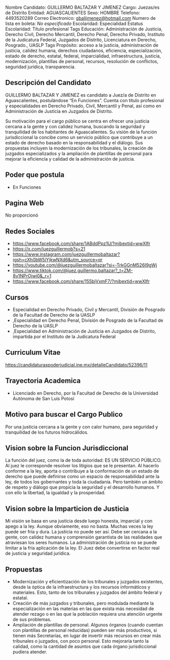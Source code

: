 Nombre Candidato: GUILLERMO BALTAZAR Y JIMENEZ
Cargo: Juezas/es de Distrito
Entidad: AGUASCALIENTES
Sexo: HOMBRE
Telefono: 4493520289
Correo Electronico: gbaljimenez@hotmail.com
Numero de lista en boleta: *No especificado*
Escolaridad: Especialidad
Estatus Escolaridad: Título profesional
Tags Educación: Administración de Justicia, Derecho Civil, Derecho Mercantil, Derecho Penal, Derecho Privado, Instituto de la Judicatura Federal, Juzgados de Distrito, Licenciatura en Derecho, Posgrado., UASLP
Tags Propósito: acceso a la justicia, administración de justicia, calidez humana, derechos ciudadanos, eficiencia, especialización, estado de derecho, estatal, federal, imparcialidad, infraestructura, justicia, modernización, plantillas de personal, recursos, resolución de conflictos, seguridad jurídica, transparencia.


## Descripción del Candidato 

GUILLERMO BALTAZAR Y JIMENEZ es candidato a Juez/a de Distrito en Aguascalientes, postulándose “En Funciones”. Cuenta con título profesional y especialidades en Derecho Privado, Civil, Mercantil y Penal, así como en Administración de Justicia en Juzgados de Distrito.

Su motivación para el cargo público se centra en ofrecer una justicia cercana a la gente y con calidez humana, buscando la seguridad y tranquilidad de los habitantes de Aguascalientes. Su visión de la función jurisdiccional la concibe como un servicio público que contribuye a un estado de derecho basado en la responsabilidad y el diálogo. Sus propuestas incluyen la modernización de los tribunales, la creación de juzgados especializados y la ampliación de plantillas de personal para mejorar la eficiencia y calidad de la administración de justicia.


## Poder que postula

- En Funciones


## Pagina Web

No proporcionó


## Redes Sociales

- https://www.facebook.com/share/1ABddPpz1U/?mibextid=wwXIfr
- https://x.com/juezguillermob?s=21
- https://www.instagram.com/juezguillermobaltazar?igsh=cXh0bW5iYjkwNXd6&utm_source=qr
- https://youtube.com/@juezguillermobaltazar?si=-TrkGGnM526I9gWj
- https://www.tiktok.com/@juez.guillermo.baltazar?_t=ZM-8v1NPrOjwj0&_r=1
- https://www.facebook.com/share/155bjVxmF7/?mibextid=wwXIfr


## Cursos

- Especialidad en Derecho Privado, Civil y Mercantil, División de Posgrado de la Facultad de Derecho de la UASLP
- ,Especialidad en Derecho Penal, División de Posgrado de la Facultad de Derecho de la UASLP
- ,Especialidad en Administración de Justicia en Juzgados de Distrito, impartida por el Instituto de la Judicatura Federal


## Curriculum Vitae

https://candidaturaspoderjudicial.ine.mx/detalleCandidato/52396/11


## Trayectoria Academica

- Licenciado en Derecho, por la Facultad de Derecho de la Universidad Autónoma de San Luis Potosí


## Motivo para buscar el Cargo Publico

Por una justicia cercana a la gente y con calor humano, para seguridad y tranquilidad de los futuros hidrocálidos.


## Vision sobre la Funcion Jurisdiccional

La función del juez, como la de toda autoridad: ES UN SERVICIO PÚBLICO. Al juez le corresponde resolver los litigios que se le presentan. Al hacerlo conforme a la ley, aporta o contribuye a la conformación de un estado de derecho que puede definirse como un espacio de responsabilidad ante la ley, de todos los gobernantes y toda la ciudadanía. Pero también un ámbito de respeto y diálogo que propicia la seguridad y el desarrollo humanos. Y con ello la libertad, la igualdad y la prosperidad.


## Vision sobre la Imparticion de Justicia

Mi visión se basa en una justicia desde luego honesta, imparcial y con apego a la ley. Aunque obviamente, eso no basta. Muchas veces la ley puede ser fría y dura. La justicia no puede ser así. Debe ser cercana a la gente, con calidez humana y comprensión garantista de las realidades que atraviesan los seres humanos. La administración de justicia no se puede limitar a la fría aplicación de la ley. El Juez debe convertirse en factor real de justicia y seguridad jurídica.


## Propuestas

- Modernización y eficientización de los tribunales y juzgados existentes, desde la óptica de la infraestructura y los recursos informáticos y materiales. Esto, tanto de los tribunales y juzgados del ámbito federal y estatal.
- Creación de más juzgados y tribunales, pero modulada mediante la especialización en las materias en las que exista más necesidad de atender rezago o en las que la población requiera una atención urgente de sus problemas.
- Ampliación de plantillas de personal. Algunos órganos (cuando cuentan con plantillas de personal reducidas) pueden ser más productivos, si tienen más Secretarías, en lugar de invertir más recursos en crear más tribunales o juzgados, con poco personal. Esto mejoraría tanto la calidad, como la cantidad de asuntos que cada órgano jurisdiccional pudiera atender.

